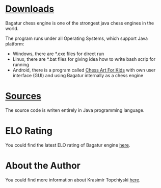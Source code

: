 # <a href="https://github.com/bagaturchess/Bagatur-Chess-Engine-And-Tools/tree/master/Downloads">Downloads</a>

Bagatur chess engine is one of the strongest java chess engines in the world.

The program runs under all Operating Systems, which support Java platform:
- Windows, there are *.exe files for direct run
- Linux, there are *.bat files for giving idea how to write bash scrip for running
- Android, there is a program called <a href="https://play.google.com/store/apps/details?id=com.chessartforkids&hl=en">Chess Art For Kids</a> with own user interface (GUI) and using Bagatur internally as a chess engine

# <a href="https://github.com/bagaturchess/Bagatur-Chess-Engine-And-Tools/tree/master/Sources">Sources</a>

The source code is writen entirely in Java programming language.

# ELO Rating

You could find the latest ELO rating of Bagatur engine <a href="http://www.computerchess.org.uk/ccrl/4040/cgi/compare_engines.cgi?family=Bagatur">here</a>.

# About the Author
You could find more information about Krasimir Topchiyski <a href="https://www.linkedin.com/in/topchiyski/">here</a>.
